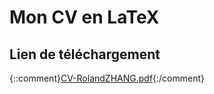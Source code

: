 # Mon CV en LaTeX

## Lien de téléchargement
{::comment}[CV-RolandZHANG.pdf](https://github.com/RakanAD/CV-LaTeX-FR/files/11297125/CV-RolandZHANG.pdf){:/comment}
